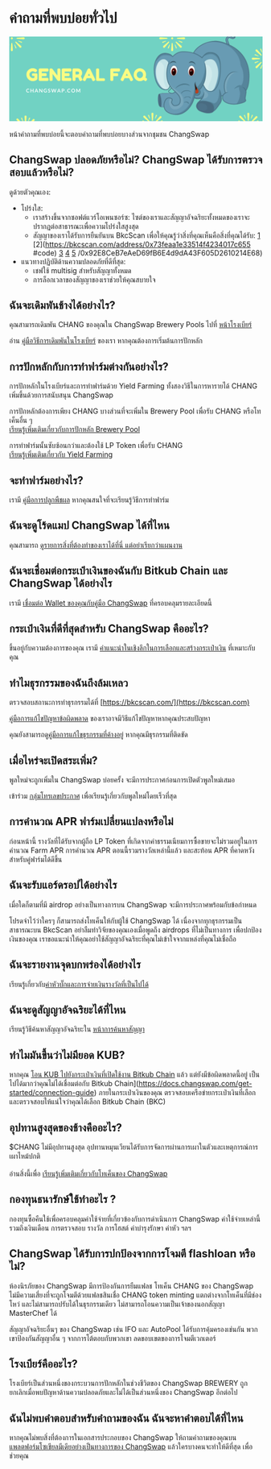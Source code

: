 # คำถามที่พบบ่อยทั่วไป

![](../.gitbook/assets/generalfaq.png)

หน้าคำถามที่พบบ่อยนี้จะตอบคำถามที่พบบ่อยบางส่วนจากชุมชน ChangSwap

## ChangSwap ปลอดภัยหรือไม่? ChangSwap ได้รับการตรวจสอบแล้วหรือไม่?

ดูด้วยตัวคุณเอง:

* โปร่งใส:
  * เราสร้างขึ้นจากซอฟต์แวร์โอเพนซอร์ซ: ไซต์ของเราและสัญญาอัจฉริยะทั้งหมดของเราจะปรากฏต่อสาธารณะเพื่อความโปร่งใสสูงสุด
  * สัญญาของเราได้รับการยืนยันบน BkcScan เพื่อให้คุณรู้ว่าสิ่งที่คุณเห็นคือสิ่งที่คุณได้รับ: [1](https://bkcscan.com/address/0x10ED43C718714eb63d5aA57B78B54704E256024E) [2](https://bkcscan.com/address/0x73feaa1e33514f4234017c655 #code) [3](https://bkcscan.com/address/0xbcfccbde45ce874adcb698cc183debcf17952812) [4](https://bkcscan.com/address/0x1b96b92314c44b159149f7e0303511fb2fc4774f#codekcdressscan) [5](https://https://https://https://bkcscan.com/address/0xbcfccbde45ce874adcb698cc183debcf17952812) /0x92E8CeB7eAeD69fB6E4d9dA43F605D2610214E68)
* แนวทางปฏิบัติด้านความปลอดภัยที่ดีที่สุด:
  * เชฟใช้ multisig สำหรับสัญญาทั้งหมด
  * การล็อกเวลาของสัญญาของเราช่วยให้คุณสบายใจ

## ฉันจะเดิมพันช้างได้อย่างไร?

คุณสามารถเดิมพัน CHANG ของคุณใน ChangSwap Brewery Pools ไปที่ [หน้าโรงเบียร์](https://changswap.com/pools)

อ่าน [คู่มือวิธีการเดิมพันในโรงเบียร์](https://docs.changswap.com/products/brewery-pool/brewery-pool-guide) ของเรา หากคุณต้องการเริ่มต้นการปักหลัก

## การปักหลักกับการทำฟาร์มต่างกันอย่างไร?

การปักหลักในโรงเบียร์และการทำฟาร์มด้วย Yield Farming ทั้งสองวิธีในการหารายได้ CHANG เพิ่มขึ้นด้วยการสนับสนุน ChangSwap

การปักหลักต้องการเพียง CHANG บางส่วนที่จะเพิ่มใน Brewery Pool เพื่อรับ CHANG หรือโทเค็นอื่น ๆ\
[เรียนรู้เพิ่มเติมเกี่ยวกับการปักหลัก Brewery Pool](https://docs.changswap.com/products/brewery-pool)

การทำฟาร์มนั้นซับซ้อนกว่าและต้องใช้ LP Token เพื่อรับ CHANG\
[เรียนรู้เพิ่มเติมเกี่ยวกับ Yield Farming](https://docs.changswap.com/products/yield-farming)

## จะทำฟาร์มอย่างไร?

เรามี [คู่มือการปลูกพืชผล](https://docs.changswap.com/products/yield-farming/how-to-use-farms) หากคุณสนใจที่จะเรียนรู้วิธีการทำฟาร์ม

## ฉันจะดูโร้ดแมป ChangSwap ได้ที่ไหน

คุณสามารถ [ดูรายการสิ่งที่ต้องทำของเราได้ที่นี่ แต่อย่าเรียกว่าแผนงาน](https://docs.changswap.com/roadmap)

## ฉันจะเชื่อมต่อกระเป๋าเงินของฉันกับ Bitkub Chain และ ChangSwap ได้อย่างไร

เรามี [เชื่อมต่อ Wallet ของคุณกับคู่มือ ChangSwap](https://docs.changswap.com/get-started/connection-guide) ที่ครอบคลุมรายละเอียดนี้

## กระเป๋าเงินที่ดีที่สุดสำหรับ ChangSwap คืออะไร?

ขึ้นอยู่กับความต้องการของคุณ เรามี [คำแนะนำในเชิงลึกในการเลือกและสร้างกระเป๋าเงิน](https://docs.changswap.com/get-started/wallet-guide) ที่เหมาะกับคุณ

## ทำไมธุรกรรมของฉันถึงล้มเหลว

ตรวจสอบสถานะการทำธุรกรรมได้ที่ [https://bkcscan.com/](https://bkcscan.com)

[คู่มือการแก้ไขปัญหาข้อผิดพลาด](https://docs.changswap.com/help/troubleshooting) ของเราอาจมีวิธีแก้ไขปัญหาหากคุณประสบปัญหา

คุณยังสามารถดู[คู่มือการแก้ไขธุรกรรมที่ค้างอยู่](https://docs.changswap.com/help/unsticking-a-transaction-stuck-as-pending-with-metamask) หากคุณมีธุรกรรมที่ติดขัด

## เมื่อไหร่จะเปิดสระเพิ่ม?

พูลใหม่จะถูกเพิ่มใน ChangSwap บ่อยครั้ง จะมีการประกาศก่อนการเปิดตัวพูลใหม่เสมอ

เข้าร่วม [กลุ่มโทรเลขประกาศ](https://t.me/ChangSwapAnn) เพื่อเรียนรู้เกี่ยวกับพูลใหม่โดยเร็วที่สุด

## การคำนวณ APR ฟาร์มเปลี่ยนแปลงหรือไม่

ก่อนหน้านี้ รางวัลที่ได้รับจากผู้ถือ LP Token ที่เกิดจากค่าธรรมเนียมการซื้อขายจะไม่รวมอยู่ในการคำนวณ Farm APR การคำนวณ APR ตอนนี้รวมรางวัลเหล่านี้แล้ว และสะท้อน APR ที่คาดหวังสำหรับคู่ฟาร์มได้ดีขึ้น

## ฉันจะรับแอร์ดรอปได้อย่างไร

เมื่อใดก็ตามที่มี airdrop อย่างเป็นทางการบน ChangSwap จะมีการประกาศพร้อมกับข้อกำหนด

โปรดจำไว้ว่าใครๆ ก็สามารถส่งโทเค็นให้กับผู้ใช้ ChangSwap ได้ เนื่องจากทุกธุรกรรมเป็นสาธารณะบน BkcScan อย่าลืมทำวิจัยของคุณเองเมื่อพูดถึง airdrops ที่ไม่เป็นทางการ เพื่อปกป้องเงินของคุณ เราขอแนะนำให้คุณอย่าใช้สัญญาอัจฉริยะที่คุณไม่เข้าใจจากแหล่งที่คุณไม่เชื่อถือ

## ฉันจะรายงานจุดบกพร่องได้อย่างไร

เรียนรู้เกี่ยวกับ[ค่าหัวบั๊กและการจ่ายเงินรางวัลที่เป็นไปได้](https://docs.changswap.com/code/bug-bounty)

## ฉันจะดูสัญญาอัจฉริยะได้ที่ไหน

เรียนรู้วิธีค้นหาสัญญาอัจฉริยะใน [หน้าการค้นหาสัญญา](https://docs.changswap.com/code/smart-contracts)

## ทำไมมันขึ้นว่าไม่มียอด KUB?

หากคุณ [โอน KUB ไปยังกระเป๋าเงินที่เปิดใช้งาน Bitkub Chain](https://docs.changswap.com/get-started/kep20-guide) แล้ว แต่ยังมีข้อผิดพลาดนี้อยู่ เป็นไปได้มากว่าคุณไม่ได้เชื่อมต่อกับ Bitkub Chain](https://docs.changswap.com/get-started/connection-guide) ภายในกระเป๋าเงินของคุณ ตรวจสอบเครือข่ายกระเป๋าเงินที่เลือก และตรวจสอบให้แน่ใจว่าคุณได้เลือก Bitkub Chain (BKC)



## อุปทานสูงสุดของช้างคืออะไร?

$CHANG ไม่มีอุปทานสูงสุด อุปทานหมุนเวียนได้รับการจัดการผ่านการเผาในตัวและเหตุการณ์การเผาไหม้ปกติ\
\
อ่านสิ่งนี้เพื่อ [เรียนรู้เพิ่มเติมเกี่ยวกับโทเค็นของ ChangSwap](https://docs.changswap.com/tokenomics/chang)

## กองทุนธนารักษ์ใช้ทำอะไร ?

กองทุนซื้อคืนใช้เพื่อครอบคลุมค่าใช้จ่ายที่เกี่ยวข้องกับการดำเนินการ ChangSwap ค่าใช้จ่ายเหล่านี้รวมถึงเงินเดือน การตรวจสอบ รางวัล การโฮสต์ ค่าบำรุงรักษา ค่าหัว ฯลฯ

## ChangSwap ได้รับการปกป้องจากการโจมตี flashloan หรือไม่?

ห้องนิรภัยของ ChangSwap มีการป้องกันการยืมแฟลช โทเค็น CHANG ของ ChangSwap ไม่มีความเสี่ยงที่จะถูกโจมตีด้วยแฟลชสินเชื่อ CHANG token minting แตกต่างจากโทเค็นที่มีช่องโหว่ และไม่สามารถปรับได้ในธุรกรรมเดียว ไม่สามารถโอนความเป็นเจ้าของนอกสัญญา MasterChef ได้

สัญญาอัจฉริยะอื่นๆ ของ ChangSwap เช่น IFO และ AutoPool ได้รับการคุ้มครองเช่นกัน พวกเขาป้องกันสัญญาอื่น ๆ จากการโต้ตอบกับพวกเขา ลดขอบเขตของการโจมตีเวกเตอร์



## โรงเบียร์คืออะไร?

โรงเบียร์เป็นส่วนหนึ่งของกระบวนการปักหลักในช่วงชีวิตของ ChangSwap BREWERY ถูกยกเลิกเมื่อพบปัญหาด้านความปลอดภัยและไม่ได้เป็นส่วนหนึ่งของ ChangSwap อีกต่อไป

## ฉันไม่พบคำตอบสำหรับคำถามของฉัน ฉันจะหาคำตอบได้ที่ไหน

หากคุณไม่พบสิ่งที่ต้องการในเอกสารประกอบของ ChangSwap ให้ถามคำถามของคุณบน [แพลตฟอร์มโซเชียลมีเดียอย่างเป็นทางการของ ChangSwap](https://docs.changswap.com/contact-us/telegram) แล้วใครบางคนจะทำให้ดีที่สุด เพื่อช่วยคุณ